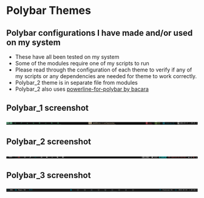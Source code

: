 # Polybar Themes
## Polybar configurations I have made and/or used on my system

- These have all been tested on my system
- Some of the modules require one of my scripts to run
- Please read through the configuration of each theme to verify if any of my scripts or any dependencies are needed for theme to work correctly.
- Polybar_2 theme is in separate file from modules
- Polybar_2 also uses [powerline-for-polybar by bacara](https://github.com/bacara/powerline-for-polybar)

## Polybar_1 screenshot
![](polybar_1scrot.png)

## Polybar_2 screenshot
![](polybar_2scrot.png)

## Polybar_3 screenshot
![](polybar_3scrot.png)
